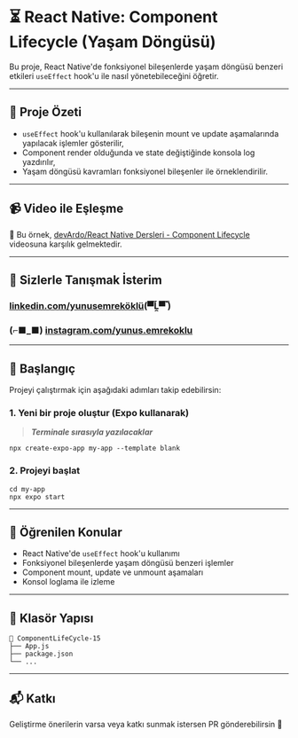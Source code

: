 # ⏳ React Native: Component Lifecycle (Yaşam Döngüsü)

Bu proje, React Native'de fonksiyonel bileşenlerde yaşam döngüsü benzeri etkileri `useEffect` hook'u ile nasıl yönetebileceğini öğretir.

---

## 🧱 Proje Özeti

- `useEffect` hook'u kullanılarak bileşenin mount ve update aşamalarında yapılacak işlemler gösterilir,
- Component render olduğunda ve state değiştiğinde konsola log yazdırılır,
- Yaşam döngüsü kavramları fonksiyonel bileşenler ile örneklendirilir.

---

## 📹 Video ile Eşleşme

📌 Bu örnek, [devArdo/React Native Dersleri - Component Lifecycle](https://www.youtube.com/watch?v=CTK7lHBQ1nc&list=PLkcIcaxfjelbSrGLKY4bKh4ppHC7IusKI&index=16) videosuna karşılık gelmektedir.

---

## 🎉 Sizlerle Tanışmak İsterim

### [linkedin.com/yunusemreköklü](https://www.linkedin.com/in/yunusemrek%C3%B6kl%C3%BC/)(▀̿Ĺ̯▀̿ ̿)

### (⌐■_■) [instagram.com/yunus.emrekoklu](https://www.instagram.com/yunus.emrekoklu/)

---

## 🚀 Başlangıç

Projeyi çalıştırmak için aşağıdaki adımları takip edebilirsin:

### 1. Yeni bir proje oluştur (Expo kullanarak)

> **_Terminale sırasıyla yazılacaklar_**

    npx create-expo-app my-app --template blank

### 2. Projeyi başlat

    cd my-app
    npx expo start

---

## 🧠 Öğrenilen Konular

- React Native'de `useEffect` hook'u kullanımı  
- Fonksiyonel bileşenlerde yaşam döngüsü benzeri işlemler  
- Component mount, update ve unmount aşamaları  
- Konsol loglama ile izleme

---

## 📁 Klasör Yapısı

    📁 ComponentLifeCycle-15
    ├── App.js
    ├── package.json
    └── ...
    
---

## 📬 Katkı

Geliştirme önerilerin varsa veya katkı sunmak istersen PR gönderebilirsin 🙌
